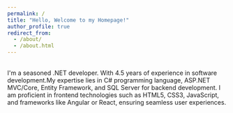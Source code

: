 ```yaml
---
permalink: /
title: "Hello, Welcome to my Homepage!"
author_profile: true
redirect_from: 
  - /about/
  - /about.html
---
```

\
I'm a seasoned .NET developer. With 4.5 years of experience in software development.My expertise lies in C# programming language, ASP.NET MVC/Core, Entity Framework, and SQL Server for backend development. I am proficient in frontend technologies such as HTML5, CSS3, JavaScript, and frameworks like Angular or React, ensuring seamless user experiences.
